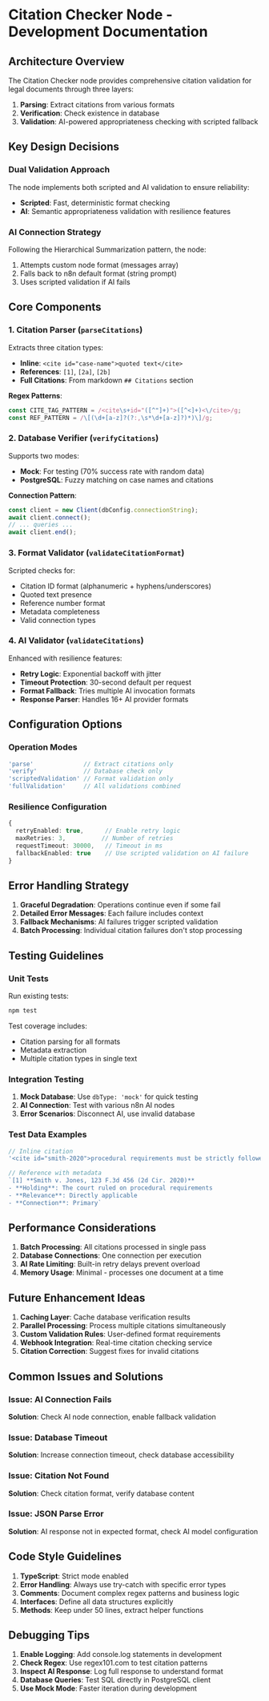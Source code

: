 # Citation Checker Node - Development Documentation

## Architecture Overview

The Citation Checker node provides comprehensive citation validation for legal documents through three layers:
1. **Parsing**: Extract citations from various formats
2. **Verification**: Check existence in database
3. **Validation**: AI-powered appropriateness checking with scripted fallback

## Key Design Decisions

### Dual Validation Approach
The node implements both scripted and AI validation to ensure reliability:
- **Scripted**: Fast, deterministic format checking
- **AI**: Semantic appropriateness validation with resilience features

### AI Connection Strategy
Following the Hierarchical Summarization pattern, the node:
1. Attempts custom node format (messages array)
2. Falls back to n8n default format (string prompt)
3. Uses scripted validation if AI fails

## Core Components

### 1. Citation Parser (`parseCitations`)
Extracts three citation types:
- **Inline**: `<cite id="case-name">quoted text</cite>`
- **References**: `[1]`, `[2a]`, `[2b]`
- **Full Citations**: From markdown `## Citations` section

**Regex Patterns**:
```typescript
const CITE_TAG_PATTERN = /<cite\s+id="([^"]+)">([^<]+)<\/cite>/g;
const REF_PATTERN = /\[(\d+[a-z]?(?:,\s*\d+[a-z]?)*)\]/g;
```

### 2. Database Verifier (`verifyCitations`)
Supports two modes:
- **Mock**: For testing (70% success rate with random data)
- **PostgreSQL**: Fuzzy matching on case names and citations

**Connection Pattern**:
```typescript
const client = new Client(dbConfig.connectionString);
await client.connect();
// ... queries ...
await client.end();
```

### 3. Format Validator (`validateCitationFormat`)
Scripted checks for:
- Citation ID format (alphanumeric + hyphens/underscores)
- Quoted text presence
- Reference number format
- Metadata completeness
- Valid connection types

### 4. AI Validator (`validateCitations`)
Enhanced with resilience features:
- **Retry Logic**: Exponential backoff with jitter
- **Timeout Protection**: 30-second default per request
- **Format Fallback**: Tries multiple AI invocation formats
- **Response Parser**: Handles 16+ AI provider formats

## Configuration Options

### Operation Modes
```typescript
'parse'              // Extract citations only
'verify'             // Database check only
'scriptedValidation' // Format validation only
'fullValidation'     // All validations combined
```

### Resilience Configuration
```typescript
{
  retryEnabled: true,      // Enable retry logic
  maxRetries: 3,          // Number of retries
  requestTimeout: 30000,   // Timeout in ms
  fallbackEnabled: true    // Use scripted validation on AI failure
}
```

## Error Handling Strategy

1. **Graceful Degradation**: Operations continue even if some fail
2. **Detailed Error Messages**: Each failure includes context
3. **Fallback Mechanisms**: AI failures trigger scripted validation
4. **Batch Processing**: Individual citation failures don't stop processing

## Testing Guidelines

### Unit Tests
Run existing tests:
```bash
npm test
```

Test coverage includes:
- Citation parsing for all formats
- Metadata extraction
- Multiple citation types in single text

### Integration Testing
1. **Mock Database**: Use `dbType: 'mock'` for quick testing
2. **AI Connection**: Test with various n8n AI nodes
3. **Error Scenarios**: Disconnect AI, use invalid database

### Test Data Examples
```javascript
// Inline citation
'<cite id="smith-2020">procedural requirements must be strictly followed</cite>'

// Reference with metadata
`[1] **Smith v. Jones, 123 F.3d 456 (2d Cir. 2020)**
- **Holding**: The court ruled on procedural requirements
- **Relevance**: Directly applicable
- **Connection**: Primary`
```

## Performance Considerations

1. **Batch Processing**: All citations processed in single pass
2. **Database Connections**: One connection per execution
3. **AI Rate Limiting**: Built-in retry delays prevent overload
4. **Memory Usage**: Minimal - processes one document at a time

## Future Enhancement Ideas

1. **Caching Layer**: Cache database verification results
2. **Parallel Processing**: Process multiple citations simultaneously
3. **Custom Validation Rules**: User-defined format requirements
4. **Webhook Integration**: Real-time citation checking service
5. **Citation Correction**: Suggest fixes for invalid citations

## Common Issues and Solutions

### Issue: AI Connection Fails
**Solution**: Check AI node connection, enable fallback validation

### Issue: Database Timeout
**Solution**: Increase connection timeout, check database accessibility

### Issue: Citation Not Found
**Solution**: Check citation format, verify database content

### Issue: JSON Parse Error
**Solution**: AI response not in expected format, check AI model configuration

## Code Style Guidelines

1. **TypeScript**: Strict mode enabled
2. **Error Handling**: Always use try-catch with specific error types
3. **Comments**: Document complex regex patterns and business logic
4. **Interfaces**: Define all data structures explicitly
5. **Methods**: Keep under 50 lines, extract helper functions

## Debugging Tips

1. **Enable Logging**: Add console.log statements in development
2. **Check Regex**: Use regex101.com to test citation patterns
3. **Inspect AI Response**: Log full response to understand format
4. **Database Queries**: Test SQL directly in PostgreSQL client
5. **Use Mock Mode**: Faster iteration during development